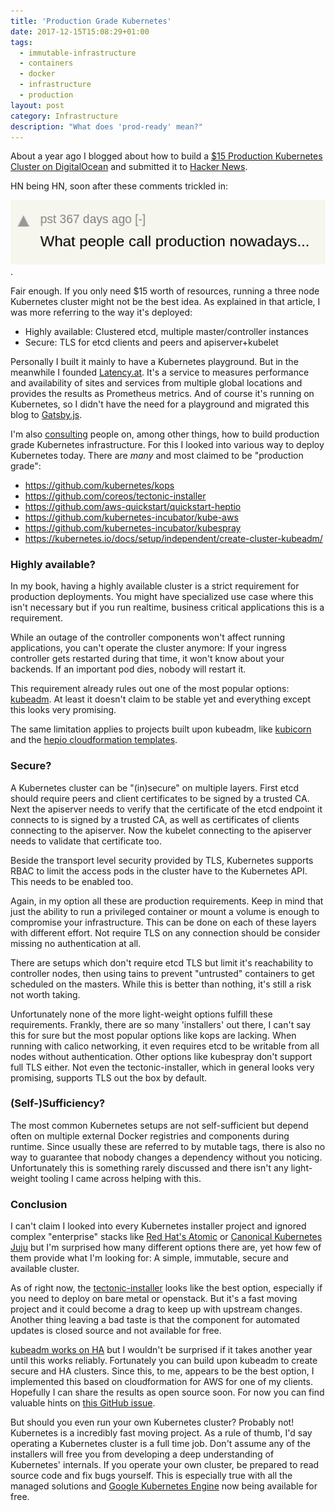 ```yaml
---
title: 'Production Grade Kubernetes'
date: 2017-12-15T15:08:29+01:00
tags:
  - immutable-infrastructure
  - containers
  - docker
  - infrastructure
  - production
layout: post
category: Infrastructure
description: "What does 'prod-ready' mean?"
---
```

About a year ago I blogged about how to build a [$15 Production Kubernetes
Cluster on DigitalOcean](/2016/11/20/15-producation-grade-kubernetes-cluster/)
and submitted it to [Hacker News](https://news.ycombinator.com/).

HN being HN, soon after these comments trickled in:

![What people call production nowadays... - pst](hn-comment.png).

Fair enough. If you only need $15 worth of resources, running a three node
Kubernetes cluster might not be the best idea. As explained in that article, I
was more referring to the way it's deployed:

- Highly available: Clustered etcd, multiple master/controller instances
- Secure: TLS for etcd clients and peers and apiserver+kubelet

Personally I built it mainly to have a Kubernetes playground. But in the
meanwhile I founded [Latency.at](https://latency.at). It's a service to measures
performance and availability of sites and services from multiple global
locations and provides the results as Prometheus metrics. And of course it's
running on Kubernetes, so I didn't have the need for a playground and migrated
this blog to [Gatsby.js](https://github.com/gatsbyjs/gatsby).

I'm also [consulting](/hire-me/) people on, among other things, how to build
production grade Kubernetes infrastructure. For this I looked into various way
to deploy Kubernetes today. There are *many* and most claimed to be "production
grade":

- https://github.com/kubernetes/kops
- https://github.com/coreos/tectonic-installer
- https://github.com/aws-quickstart/quickstart-heptio
- https://github.com/kubernetes-incubator/kube-aws
- https://github.com/kubernetes-incubator/kubespray
- https://kubernetes.io/docs/setup/independent/create-cluster-kubeadm/

### Highly available?
In my book, having a highly available cluster is a strict requirement for
production deployments. You might have specialized use case where this isn't
necessary but if you run realtime, business critical applications this is a
requirement.

While an outage of the controller components won't affect running applications,
you can't operate the cluster anymore: If your ingress controller gets restarted
during that time, it won't know about your backends. If an important pod dies,
nobody will restart it.

This requirement already rules out one of the most popular options:
[kubeadm](https://kubernetes.io/docs/setup/independent/create-cluster-kubeadm/).
At least it doesn't claim to be stable yet and everything except this looks very
promising.

The same limitation applies to projects built upon kubeadm, like
[kubicorn](https://github.com/kris-nova/kubicorn) and the [hepio cloudformation
templates](https://github.com/aws-quickstart/quickstart-heptio).


### Secure?
A Kubernetes cluster can be "(in)secure" on multiple layers. First etcd should
require peers and client certificates to be signed by a trusted CA. Next the
apiserver needs to verify that the certificate of the etcd endpoint it connects
to is signed by a trusted CA, as well as certificates of clients connecting to
the apiserver. Now the kubelet connecting to the apiserver needs to validate
that certificate too.

Beside the transport level security provided by TLS, Kubernetes supports RBAC to
limit the access pods in the cluster have to the Kubernetes API. This needs to
be enabled too.

Again, in my option all these are production requirements. Keep in mind that
just the ability to run a privileged container or mount a volume is enough to
compromise your infrastructure. This can be done on each of these layers with
different effort. Not require TLS on any connection should be consider missing
no authentication at all.

There are setups which don't require etcd TLS but limit it's reachability to
controller nodes, then using tains to prevent "untrusted" containers to get
scheduled on the masters. While this is better than nothing, it's still a risk
not worth taking.

Unfortunately none of the more light-weight options fulfill these requirements.
Frankly, there are so many 'installers' out there, I can't say this for sure but
the most popular options like kops are lacking. When running with calico
networking, it even requires etcd to be writable from all nodes without
authentication. Other options like kubespray don't support full TLS either. Not
even the tectonic-installer, which in general looks very promising, supports TLS
out the box by default.

### (Self-)Sufficiency?
The most common Kubernetes setups are not self-sufficient but depend often on
multiple external Docker registries and components during runtime. Since usually
these are referred to by mutable tags, there is also no way to guarantee that
nobody changes a dependency without you noticing.
Unfortunately this is something rarely discussed and there isn't any
light-weight tooling I came across helping with this.

### Conclusion
I can't claim I looked into every Kubernetes installer project and ignored
complex "enterprise" stacks like [Red Hat's Atomic](http://www.projectatomic.io)
or [Canonical Kubernetes Juju](https://jujucharms.com/canonical-kubernetes/) but
I'm surprised how many different options there are, yet how few of them provide
what I'm looking for: A simple, immutable, secure and available cluster.

As of right now, the
[tectonic-installer](https://github.com/coreos/tectonic-installer) looks like
the best option, especially if you need to deploy on bare metal or openstack.
But it's a fast moving project and it could become a drag to keep up with
upstream changes. Another thing leaving a bad taste is that the component for
automated updates is closed source and not available for free.

[kubeadm works on HA](https://github.com/kubernetes/kubeadm/issues/261) but I
wouldn't be surprised if it takes another year until this works reliably.
Fortunately you can build upon kubeadm to create secure and HA clusters. Since
this, to me, appears to be the best option, I implemented this based on
cloudformation for AWS for one of my clients. Hopefully I can share the results
as open source soon. For now you can find valuable hints on [this GitHub
issue](https://github.com/kubernetes/kubeadm/issues/546).

But should you even run your own Kubernetes cluster? Probably not! Kubernetes is
a incredibly fast moving project. As a rule of thumb, I'd say operating a
Kubernetes cluster is a full time job. Don't assume any of the installers will
free you from developing a deep understanding of Kubernetes' internals. If you
operate your own cluster, be prepared to read source code and fix bugs yourself.
This is especially true with all the managed solutions and [Google Kubernetes
Engine](https://cloud.google.com/kubernetes-engine/) now being available for
free.
